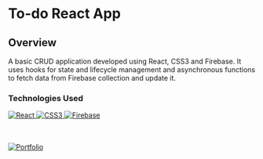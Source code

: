# To-do React App

## Overview

A basic CRUD application developed using React, CSS3 and Firebase. It uses hooks for state and lifecycle management and asynchronous functions to fetch data from Firebase collection and update it.

### Technologies Used
<a href="#">
  <img src="https://img.shields.io/badge/-React-20232A.svg?style=for-the-badge&logo=react&logoColor=61DAFB" alt="React" />
</a>
<a href="#">
  <img src="https://img.shields.io/badge/css3-%231572B6.svg?style=for-the-badge&logo=css3&logoColor=white" alt="CSS3" />
</a>
<a href="#">
  <img src="https://img.shields.io/badge/firebase-%23039BE5.svg?style=for-the-badge&logo=firebase" alt="Firebase" />
</a>

<br/><br/>
<a href="https://pedrolorandi.github.io/react-todolist/" target="_blank">
  <img src="https://img.shields.io/badge/view_live-white.svg?style=for-the-badge&logo=airplay-video&logoColor=black" alt="Portfolio" />
</a>
